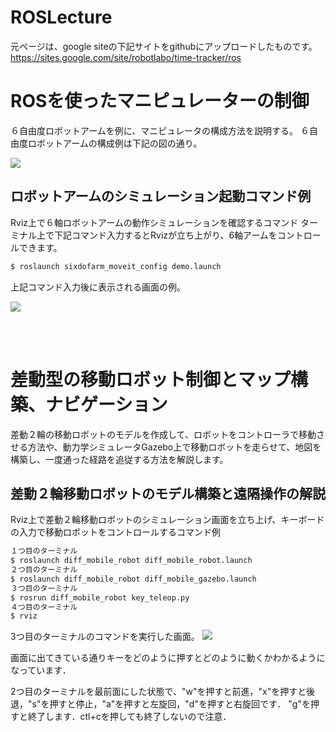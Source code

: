 # ROSLecture
元ページは、google siteの下記サイトをgithubにアップロードしたものです。
https://sites.google.com/site/robotlabo/time-tracker/ros

# ROSを使ったマニピュレーターの制御
６自由度ロボットアームを例に、マニピュレータの構成方法を説明する。
６自由度ロボットアームの構成例は下記の図の通り。

<img src ="https://41417c4a-a-62cb3a1a-s-sites.googlegroups.com/site/robotlabo/time-tracker/ros/ros-manipulator/%E3%82%B9%E3%83%A9%E3%82%A4%E3%83%88%E3%82%991.jpg?attachauth=ANoY7cojRQ56-4_rSUK-UCtWPLiSDPjIUu4INzzZgjFTSUCthAtkWJB4kXF4grOaS7BArtIcPx5ag2cQdVXG8IZiNvdwGiBvA8TsTHr6sUbUH_ysRL_duS7u5JSQTUqirrPo-i6Rmejy2cIZlQojGbKqxCMLQaNbFiAhf5_k1hhoyPp8bAKHT4znw3ULB-LF9ndJkLGc63ULJqz4va1p1FAuZrYTS5rAmoC449coriVu-GGDYMJ94MMQbdMPklpIlGPYznv-FC26WAX52QfL3klQxcMe6_qEcxI21f_qA5kTi61iofF-5oirNOTnHv1V_54Va6hjLo8Y&attredirects=0">

## ロボットアームのシミュレーション起動コマンド例
Rviz上で６軸ロボットアームの動作シミュレーションを確認するコマンド
ターミナル上で下記コマンド入力するとRvizが立ち上がり、6軸アームをコントロールできます。
```bash
$ roslaunch sixdofarm_moveit_config demo.launch 
```
上記コマンド入力後に表示される画面の例。

<img src ="https://41417c4a-a-62cb3a1a-s-sites.googlegroups.com/site/robotlabo/time-tracker/ros/ros-manipulator/moveit_rviz0.png?attachauth=ANoY7coGzXwX4iNw0vCWQ6t2yAIiWFV5LYW0QX8-B4YOKb9fwSV9deRQWBOmeRJmSWbxNl2GGa8Nk51lJp40nJ6foOjg5ndD-U-ihPogxY_hlJlhhHvgUOKNC5S6H1YDBrlRZfp2zS0YFmH3KLykm4GEfQbB64MUmqfSXyrzLGC7kDUxV6VpXHWMcaoGBjxQ_TEQ7qR2byWl-_wS3l507uLkDyxbIoVZVhkmPakpnupUHeR93uN4OGFZll8HKEWdFk7BP-Ch3jFy&attredirects=0">


<br><br>

# 差動型の移動ロボット制御とマップ構築、ナビゲーション
差動２輪の移動ロボットのモデルを作成して、ロボットをコントローラで移動させる方法や、動力学シミュレータGazebo上で移動ロボットを走らせて、地図を構築し、一度通った経路を追従する方法を解説します。

## 差動２輪移動ロボットのモデル構築と遠隔操作の解説
Rviz上で差動２輪移動ロボットのシミュレーション画面を立ち上げ、キーボードの入力で移動ロボットをコントロールするコマンド例
```bash
１つ目のターミナル
$ roslaunch diff_mobile_robot diff_mobile_robot.launch
２つ目のターミナル
$ roslaunch diff_mobile_robot diff_mobile_gazebo.launch
３つ目のターミナル
$ rosrun diff_mobile_robot key_teleop.py 
４つ目のターミナル
$ rviz

```
3つ目のターミナルのコマンドを実行した画面。
<img src="https://41417c4a-a-62cb3a1a-s-sites.googlegroups.com/site/robotlabo/time-tracker/ros/gazebo-mobilerobot/key_teleop.png?attachauth=ANoY7coWcJZb_cTseQZu9l-tIUIVowpB7bkydU2Pijcywu8MKnBcdOSwSEYMfiJf9XvI7iKwy3mZoQGtiTixO6dbBkOGCZnXcLk1VhoCCjzyULPKOt9HCgXV_f5pd_jmjsYNU3Vfyi9CMTzq6UpO1vya741BHzgj95UxtJt0HM7YUv0JScHaqB3d_-vWt-_a1DMMIvJLvA1hxVoWCxcvYvEDh16xOQ7JD9Vs9-Cm5t106vRBPkPH_qNyDahaCkaZj9fLMX6QhIPLP88-HCsQNZAJkrBTZ6qj_g%3D%3D&attredirects=0">

画面に出てきている通りキーをどのように押すとどのように動くかわかるようになっています．

2つ目のターミナルを最前面にした状態で、"w"を押すと前進，"x"を押すと後退，"s"を押すと停止，"a"を押すと左旋回，"d"を押すと右旋回です．
"g"を押すと終了します．ctl+cを押しても終了しないので注意．

